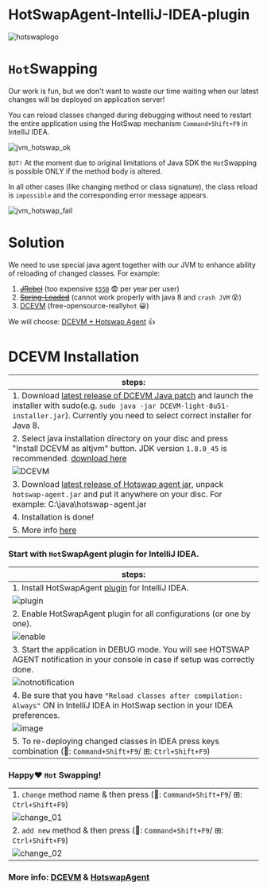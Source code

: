 HotSwapAgent-IntelliJ-IDEA-plugin
=================================
![hotswaplogo](https://cloud.githubusercontent.com/assets/1389501/24660351/9682293a-194f-11e7-8b1a-2e193d0b1202.png)
 
`Hot`Swapping
===========

Our work is fun, but we don't want to waste our time waiting when our latest changes will be deployed on application server!

You can reload classes changed during debugging without need to restart the entire application using the HotSwap mechanism `Command+Shift+F9` in IntelliJ IDEA.

![jvm_hotswap_ok](https://cloud.githubusercontent.com/assets/1389501/23869997/4dbc4b3a-0825-11e7-9cf4-272b3570d91d.gif)

`BUT!` At the moment due to original limitations of Java SDK the `Hot`Swapping is possible ONLY if the method body is altered.

In all other cases (like changing method or class signature), the class reload is `impossible` and the corresponding error message appears.

![jvm_hotswap_fail](https://cloud.githubusercontent.com/assets/1389501/23869994/4c238ec8-0825-11e7-96d5-12c2914f9515.gif)


Solution
============

We need to use special java agent together with our JVM to enhance ability of reloading of changed classes. For example: 

1. [~~JRebel~~](http://zeroturnaround.com/software/jrebel/) (too expensive [`$550`](http://zeroturnaround.com/software/jrebel/pricing/) :fearful: per year per user)
2. [~~Spring-Loaded~~](https://github.com/spring-projects/spring-loaded) (cannot work properly with java 8 and `crash JVM` :dizzy_face:)
3. [DCEVM](https://dcevm.github.io/) (free-opensource-really`hot` :grinning:)

We will choose: [DCEVM + Hotswap Agent](http://www.hotswapagent.org/) :thumbsup:

DCEVM Installation
==================
| steps: |  
| ----- | 
|1. Download [latest release of DCEVM Java patch](https://github.com/dcevm/dcevm/releases/download/light-jdk8u51%2B3/DCEVM-light-8u51-installer.jar) and launch the installer with sudo(e.g. `sudo java -jar DCEVM-light-8u51-installer.jar`). Currently you need to select correct installer for Java 8.|
|2. Select java installation directory on your disc and press "Install DCEVM as altjvm" button. JDK version `1.8.0_45` is recommended. [download here](http://www.oracle.com/technetwork/java/javase/downloads/java-archive-javase8-2177648.html) 
![DCEVM](https://cloud.githubusercontent.com/assets/1389501/23869992/4aab27ae-0825-11e7-879d-1221cc013228.gif) |
|3. Download [latest release of Hotswap agent jar](https://github.com/HotswapProjects/HotswapAgent/releases), unpack `hotswap-agent.jar` and put it anywhere on your disc. For example: C:\java\hotswap-agent.jar|
|4. Installation is done!|
|5. More info [here](http://www.hotswapagent.org)|

### Start with `Hot`SwapAgent plugin for IntelliJ IDEA.
| steps: |  
| ----- | 
|1. Install HotSwapAgent [plugin](https://plugins.jetbrains.com/plugin/9552-hotswapagent) for IntelliJ IDEA.
![plugin](https://cloud.githubusercontent.com/assets/1389501/24604200/29589bfa-1864-11e7-9dd3-266e08401f24.png)|
|2. Enable HotSwapAgent plugin for all configurations (or one by one).
![enable](https://cloud.githubusercontent.com/assets/1389501/24604139/ed4eba0e-1863-11e7-8dd4-a6b81eb86fb9.png)|
|3. Start the application in DEBUG mode. You will see HOTSWAP AGENT notification in your console in case if setup was correctly done.
![notnotification](https://cloud.githubusercontent.com/assets/1389501/24604444/150f084a-1865-11e7-876b-5615c73bc989.png)|
|4. Be sure that you have `"Reload classes after compilation: Always"` ON in IntelliJ IDEA in HotSwap section in your IDEA preferences.
![image](https://cloud.githubusercontent.com/assets/1389501/23870558/12ddd752-0827-11e7-9689-2015c38ebaea.png)|
|5. To re-deploying changed classes in IDEA press keys combination (: `Command+Shift+F9`/ ⊞: `Ctrl+Shift+F9`)|

### Happy:heart: `Hot` Swapping!
||  
| ----- |
|1. `change` method name & then press (: `Command+Shift+F9`/ ⊞: `Ctrl+Shift+F9`)
![change_01](https://cloud.githubusercontent.com/assets/1389501/24606429/56005bc6-186d-11e7-8793-a5ccc7e1b486.gif)|   
|2. `add new` method & then press (: `Command+Shift+F9`/ ⊞: `Ctrl+Shift+F9`)
![change_02](https://cloud.githubusercontent.com/assets/1389501/24606440/5d8d64ec-186d-11e7-970c-f32a1088886b.gif)|


### More info: [DCEVM](https://dcevm.github.io/) & [HotswapAgent](http://www.hotswapagent.org/)
